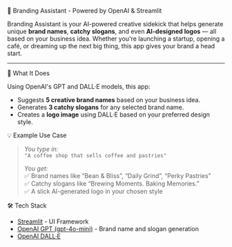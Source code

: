 🚀 Branding Assistant - Powered by OpenAI & Streamlit

Branding Assistant is your AI-powered creative sidekick that helps generate unique **brand names**, **catchy slogans**, and even **AI-designed logos** — all based on your business idea. Whether you're launching a startup, opening a café, or dreaming up the next big thing, this app gives your brand a head start.

---

🧠 What It Does

Using OpenAI's GPT and DALL·E models, this app:
- Suggests **5 creative brand names** based on your business idea.
- Generates **3 catchy slogans** for any selected brand name.
- Creates a **logo image** using DALL·E based on your preferred design style.

💡 Example Use Case

> _You type in:_  
> `"A coffee shop that sells coffee and pastries"`  
>  
> _You get:_  
> ✅ Brand names like “Bean & Bliss”, “Daily Grind”, “Perky Pastries”  
> ✅ Catchy slogans like “Brewing Moments. Baking Memories.”  
> ✅ A slick AI-generated logo in your chosen style  

🛠 Tech Stack

- [Streamlit](https://streamlit.io) - UI Framework
- [OpenAI GPT (gpt-4o-mini)](https://platform.openai.com/docs) - Brand name and slogan generation
- [OpenAI DALL·E](https://platform.openai.com/d)
